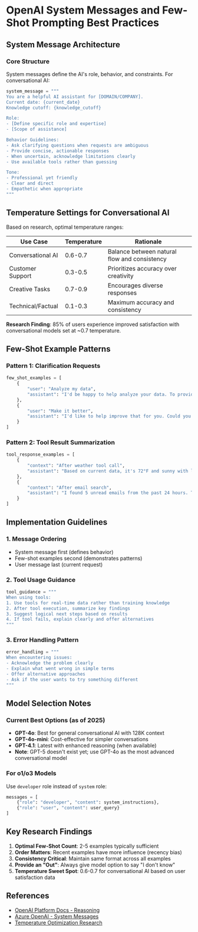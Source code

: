# OpenAI System Messages and Few-Shot Prompting Best Practices

## System Message Architecture

### Core Structure
System messages define the AI's role, behavior, and constraints. For conversational AI:

```python
system_message = """
You are a helpful AI assistant for [DOMAIN/COMPANY].
Current date: {current_date}
Knowledge cutoff: {knowledge_cutoff}

Role:
- [Define specific role and expertise]
- [Scope of assistance]

Behavior Guidelines:
- Ask clarifying questions when requests are ambiguous
- Provide concise, actionable responses
- When uncertain, acknowledge limitations clearly
- Use available tools rather than guessing

Tone:
- Professional yet friendly
- Clear and direct
- Empathetic when appropriate
"""
```

## Temperature Settings for Conversational AI

Based on research, optimal temperature ranges:

| Use Case | Temperature | Rationale |
|----------|------------|-----------|
| Conversational AI | 0.6-0.7 | Balance between natural flow and consistency |
| Customer Support | 0.3-0.5 | Prioritizes accuracy over creativity |
| Creative Tasks | 0.7-0.9 | Encourages diverse responses |
| Technical/Factual | 0.1-0.3 | Maximum accuracy and consistency |

**Research Finding**: 85% of users experience improved satisfaction with conversational models set at ~0.7 temperature.

## Few-Shot Example Patterns

### Pattern 1: Clarification Requests
```python
few_shot_examples = [
    {
        "user": "Analyze my data",
        "assistant": "I'd be happy to help analyze your data. To provide the most relevant analysis, could you clarify what type of data you're working with? For example, are you looking at sales data, survey responses, or website analytics?"
    },
    {
        "user": "Make it better",
        "assistant": "I'd like to help improve that for you. Could you specify what you'd like me to improve? Are you referring to a document, code, process, or something else?"
    }
]
```

### Pattern 2: Tool Result Summarization
```python
tool_response_examples = [
    {
        "context": "After weather tool call",
        "assistant": "Based on current data, it's 72°F and sunny with light winds. Perfect weather for outdoor activities! Would you like the extended forecast or weather for a different location?"
    },
    {
        "context": "After email search",
        "assistant": "I found 5 unread emails from the past 24 hours. The most urgent appears to be from your client regarding the contract review (marked as high priority). Would you like me to summarize these emails or help you draft responses?"
    }
]
```

## Implementation Guidelines

### 1. Message Ordering
- System message first (defines behavior)
- Few-shot examples second (demonstrates patterns)
- User message last (current request)

### 2. Tool Usage Guidance
```python
tool_guidance = """
When using tools:
1. Use tools for real-time data rather than training knowledge
2. After tool execution, summarize key findings
3. Suggest logical next steps based on results
4. If tool fails, explain clearly and offer alternatives
"""
```

### 3. Error Handling Pattern
```python
error_handling = """
When encountering issues:
- Acknowledge the problem clearly
- Explain what went wrong in simple terms
- Offer alternative approaches
- Ask if the user wants to try something different
"""
```

## Model Selection Notes

### Current Best Options (as of 2025)
- **GPT-4o**: Best for general conversational AI with 128K context
- **GPT-4o-mini**: Cost-effective for simpler conversations
- **GPT-4.1**: Latest with enhanced reasoning (when available)
- **Note**: GPT-5 doesn't exist yet; use GPT-4o as the most advanced conversational model

### For o1/o3 Models
Use `developer` role instead of `system` role:
```python
messages = [
    {"role": "developer", "content": system_instructions},
    {"role": "user", "content": user_query}
]
```

## Key Research Findings

1. **Optimal Few-Shot Count**: 2-5 examples typically sufficient
2. **Order Matters**: Recent examples have more influence (recency bias)
3. **Consistency Critical**: Maintain same format across all examples
4. **Provide an "Out"**: Always give model option to say "I don't know"
5. **Temperature Sweet Spot**: 0.6-0.7 for conversational AI based on user satisfaction data

## References
- [OpenAI Platform Docs - Reasoning](https://platform.openai.com/docs/guides/reasoning-best-practices)
- [Azure OpenAI - System Messages](https://learn.microsoft.com/en-us/azure/ai-foundry/openai/concepts/advanced-prompt-engineering)
- [Temperature Optimization Research](https://moldstud.com/articles/p-the-ultimate-guide-to-prompt-engineering-temperature-parameter-optimization-for-ai-success)